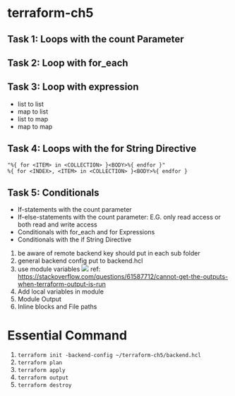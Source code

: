 # terraform-ch5
## Task 1: Loops with the count Parameter

## Task 2: Loop with for_each

## Task 3: Loop with expression
- list to list
- map to list
- list to map
- map to map

## Task 4: Loops with the for String Directive
    "%{ for <ITEM> in <COLLECTION> }<BODY>%{ endfor }"
    %{ for <INDEX>, <ITEM> in <COLLECTION> }<BODY>%{ endfor }

## Task 5: Conditionals
- If-statements with the count parameter
- If-else-statements with the count parameter: E.G. only read access or both read and write access
- Conditionals with for_each and for Expressions
- Conditionals with the if String Directive


1. be aware of remote backend key should put in each sub folder
1. general backend config put to backend.hcl
1. use module variables ![](./Screenshot.png)
    ref: https://stackoverflow.com/questions/61587712/cannot-get-the-outputs-when-terraform-output-is-run 
1. Add local variables in module
1. Module Output
1. Inline blocks and File paths

# Essential Command
1. `terraform init -backend-config ~/terraform-ch5/backend.hcl`
1. `terraform plan`
1. `terraform apply`
1. `terraform output`
1. `terraform destroy`
